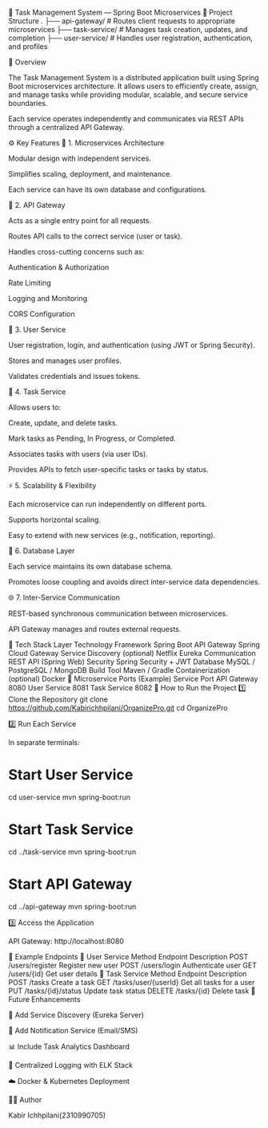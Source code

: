 🧭 Task Management System — Spring Boot Microservices
📁 Project Structure
.
├── api-gateway/       # Routes client requests to appropriate microservices
├── task-service/      # Manages task creation, updates, and completion
├── user-service/      # Handles user registration, authentication, and profiles

🚀 Overview

The Task Management System is a distributed application built using Spring Boot microservices architecture.
It allows users to efficiently create, assign, and manage tasks while providing modular, scalable, and secure service boundaries.

Each service operates independently and communicates via REST APIs through a centralized API Gateway.

⚙️ Key Features
🧩 1. Microservices Architecture

Modular design with independent services.

Simplifies scaling, deployment, and maintenance.

Each service can have its own database and configurations.

🔐 2. API Gateway

Acts as a single entry point for all requests.

Routes API calls to the correct service (user or task).

Handles cross-cutting concerns such as:

Authentication & Authorization

Rate Limiting

Logging and Monitoring

CORS Configuration

👤 3. User Service

User registration, login, and authentication (using JWT or Spring Security).

Stores and manages user profiles.

Validates credentials and issues tokens.

📝 4. Task Service

Allows users to:

Create, update, and delete tasks.

Mark tasks as Pending, In Progress, or Completed.

Associates tasks with users (via user IDs).

Provides APIs to fetch user-specific tasks or tasks by status.

⚡ 5. Scalability & Flexibility

Each microservice can run independently on different ports.

Supports horizontal scaling.

Easy to extend with new services (e.g., notification, reporting).

🧱 6. Database Layer

Each service maintains its own database schema.

Promotes loose coupling and avoids direct inter-service data dependencies.

🌐 7. Inter-Service Communication

REST-based synchronous communication between microservices.

API Gateway manages and routes external requests.

🧰 Tech Stack
Layer	Technology
Framework	Spring Boot
API Gateway	Spring Cloud Gateway
Service Discovery (optional)	Netflix Eureka
Communication	REST API (Spring Web)
Security	Spring Security + JWT
Database	MySQL / PostgreSQL / MongoDB
Build Tool	Maven / Gradle
Containerization (optional)	Docker
🧩 Microservice Ports (Example)
Service	Port
API Gateway	8080
User Service	8081
Task Service	8082
🧪 How to Run the Project
1️⃣ Clone the Repository
git clone https://github.com/Kabirichhpilani/OrganizePro.git
cd OrganizePro

2️⃣ Run Each Service

In separate terminals:

# Start User Service
cd user-service
mvn spring-boot:run

# Start Task Service
cd ../task-service
mvn spring-boot:run

# Start API Gateway
cd ../api-gateway
mvn spring-boot:run

3️⃣ Access the Application

API Gateway: http://localhost:8080

🔗 Example Endpoints
👤 User Service
Method	Endpoint	Description
POST	/users/register	Register new user
POST	/users/login	Authenticate user
GET	/users/{id}	Get user details
📝 Task Service
Method	Endpoint	Description
POST	/tasks	Create a task
GET	/tasks/user/{userId}	Get all tasks for a user
PUT	/tasks/{id}/status	Update task status
DELETE	/tasks/{id}	Delete task
🚀 Future Enhancements

🧠 Add Service Discovery (Eureka Server)

📨 Add Notification Service (Email/SMS)

📊 Include Task Analytics Dashboard

🧾 Centralized Logging with ELK Stack

☁️ Docker & Kubernetes Deployment

👨‍💻 Author

Kabir Ichhpilani(2310990705)
